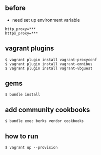 
before
---

* need set up environment variable

~~~
http_proxy=***
https_proxy=***
~~~

vagrant plugins
---

~~~
$ vagrant plugin install vagrant-proxyconf
$ vagrant plugin install vagrant-omnibus
$ vagrant plugin install vagrant-vbguest
~~~

gems
---

~~~
$ bundle install
~~~

add community cookbooks
---

~~~
$ bundle exec berks vendor cookbooks
~~~

how to run
---

~~~
$ vagrant up --provision
~~~
